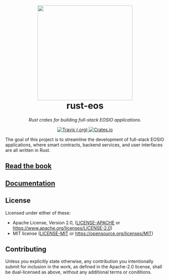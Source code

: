 <p align="center">
	<h1 align="center">
		<img src="logo.svg" width="300"/>
		<br />
		rust-eos
	</h1>
	<p align="center">
		<em>Rust crates for building full-stack EOSIO applications.</em>
	</p>
	<p align="center">
		<a href="https://travis-ci.org/sagan-software/rust-eos">
			<img src="https://img.shields.io/travis/sagan-software/rust-eos.svg" alt="Travis (.org)" />
		</a>
		<a href="https://crates.io/crates/eosio">
			<img src="https://img.shields.io/crates/l/eosio.svg" alt="Crates.io" />
		</a>
	</p>
</p>

The goal of this project is to streamline the development of full-stack EOSIO applications, where smart contracts, backend services, and user interfaces are all written in Rust.

## [Read the book](https://sagan-software.github.io/rust-eos/)

## [Documentation](https://sagan-software.github.io/rust-eos/eosio/)

## License

Licensed under either of these:

- Apache License, Version 2.0, ([LICENSE-APACHE](LICENSE-APACHE) or
  https://www.apache.org/licenses/LICENSE-2.0)
- MIT license ([LICENSE-MIT](LICENSE-MIT) or
  https://opensource.org/licenses/MIT)

## Contributing

Unless you explicitly state otherwise, any contribution you intentionally submit
for inclusion in the work, as defined in the Apache-2.0 license, shall be
dual-licensed as above, without any additional terms or conditions.

[guide]: https://sagan-software.github.io/rust-eos/
[telegram]: https://t.me/rust_eos
[website]: https://sagan-software.github.io/rust-eos/
[docs]: https://sagan-software.github.io/rust-eos/docs/

